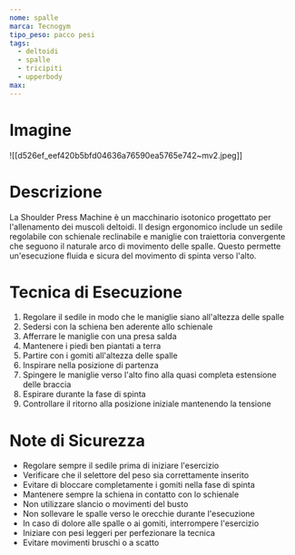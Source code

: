 ```yaml
---
nome: spalle
marca: Tecnogym
tipo_peso: pacco pesi
tags:
  - deltoidi
  - spalle
  - tricipiti
  - upperbody
max:
---
```

# Imagine

![[d526ef_eef420b5bfd04636a76590ea5765e742~mv2.jpeg]]

# Descrizione

La Shoulder Press Machine è un macchinario isotonico progettato per l'allenamento dei muscoli deltoidi. Il design ergonomico include un sedile regolabile con schienale reclinabile e maniglie con traiettoria convergente che seguono il naturale arco di movimento delle spalle. Questo permette un'esecuzione fluida e sicura del movimento di spinta verso l'alto.

# Tecnica di Esecuzione

1. Regolare il sedile in modo che le maniglie siano all'altezza delle spalle
2. Sedersi con la schiena ben aderente allo schienale
3. Afferrare le maniglie con una presa salda
4. Mantenere i piedi ben piantati a terra
5. Partire con i gomiti all'altezza delle spalle
6. Inspirare nella posizione di partenza
7. Spingere le maniglie verso l'alto fino alla quasi completa estensione delle braccia
8. Espirare durante la fase di spinta
9. Controllare il ritorno alla posizione iniziale mantenendo la tensione

# Note di Sicurezza

- Regolare sempre il sedile prima di iniziare l'esercizio
- Verificare che il selettore del peso sia correttamente inserito
- Evitare di bloccare completamente i gomiti nella fase di spinta
- Mantenere sempre la schiena in contatto con lo schienale
- Non utilizzare slancio o movimenti del busto
- Non sollevare le spalle verso le orecchie durante l'esecuzione
- In caso di dolore alle spalle o ai gomiti, interrompere l'esercizio
- Iniziare con pesi leggeri per perfezionare la tecnica
- Evitare movimenti bruschi o a scatto